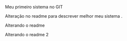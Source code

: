 Meu primeiro sistema no GIT

Alteração no readme para descrever melhor meu sistema .

Alterando o readme

Alterando o readme 2
